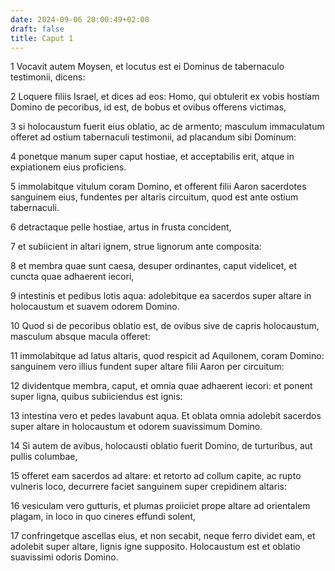 ```yaml
---
date: 2024-09-06 20:00:49+02:00
draft: false
title: Caput 1
---
```





1 Vocavit autem Moysen, et locutus est ei Dominus de tabernaculo testimonii, dicens:

2 Loquere filiis Israel, et dices ad eos: Homo, qui obtulerit ex vobis hostiam Domino de pecoribus, id est, de bobus et ovibus offerens victimas,

3 si holocaustum fuerit eius oblatio, ac de armento; masculum immaculatum offeret ad ostium tabernaculi testimonii, ad placandum sibi Dominum:

4 ponetque manum super caput hostiae, et acceptabilis erit, atque in expiationem eius proficiens.

5 immolabitque vitulum coram Domino, et offerent filii Aaron sacerdotes sanguinem eius, fundentes per altaris circuitum, quod est ante ostium tabernaculi.

6 detractaque pelle hostiae, artus in frusta concident,

7 et subiicient in altari ignem, strue lignorum ante composita:

8 et membra quae sunt caesa, desuper ordinantes, caput videlicet, et cuncta quae adhaerent iecori,

9 intestinis et pedibus lotis aqua: adolebitque ea sacerdos super altare in holocaustum et suavem odorem Domino.

10 Quod si de pecoribus oblatio est, de ovibus sive de capris holocaustum, masculum absque macula offeret:

11 immolabitque ad latus altaris, quod respicit ad Aquilonem, coram Domino: sanguinem vero illius fundent super altare filii Aaron per circuitum:

12 dividentque membra, caput, et omnia quae adhaerent iecori: et ponent super ligna, quibus subiiciendus est ignis:

13 intestina vero et pedes lavabunt aqua. Et oblata omnia adolebit sacerdos super altare in holocaustum et odorem suavissimum Domino.

14 Si autem de avibus, holocausti oblatio fuerit Domino, de turturibus, aut pullis columbae,

15 offeret eam sacerdos ad altare: et retorto ad collum capite, ac rupto vulneris loco, decurrere faciet sanguinem super crepidinem altaris:

16 vesiculam vero gutturis, et plumas proiiciet prope altare ad orientalem plagam, in loco in quo cineres effundi solent,

17 confringetque ascellas eius, et non secabit, neque ferro dividet eam, et adolebit super altare, lignis igne supposito. Holocaustum est et oblatio suavissimi odoris Domino.

